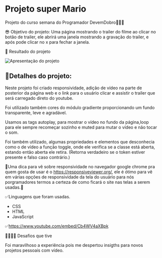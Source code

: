 # Projeto super Mario

Projeto do curso semana do Programador DevemDobro🚀🚀🚀


😎 Objetivo do projeto: Uma página mostrando o trailer do filme ao clicar no botão de trailer, ele abrirá uma janela mostrando a gravação do trailer, e após pode clicar no x para fechar a janela.


🎈 Resultado do projeto

![Apresentação do projeto](./src/gif.2.gif)


## 🚩Detalhes do projeto:

Neste projeto foi criado responsividade, adição de vídeo na parte de posterior da página web e o link para o usuário clicar e assistir o trailer que será carregado direto do youtube.

Foi utilizado também cores do módulo gradiente proporcionando um fundo transparente, leve e agradável.

Usamos as tags autoplay, para mostrar o vídeo no fundo da página,loop para ele sempre recomeçar sozinho e muted para mutar o vídeo e não tocar o som.

Foi também utilizado, algumas propriedades e elementos que desconhecia como o de vídeo a função toggle, onde ele verifica se a classe está aberta, estando então aberta
ele retira. (Retorna verdadeiro se o token estiver presente e falso caso contrário.)

🔑Uma dica para vê sobre responsividade no navegador google chrome pra quem gosta
de usar é  o https://responsiveviewer.org/, ele é ótimo para vê em várias
opções de responsividade da tela do usuário para nós porgramadores termos a 
certeza de como ficará o site nas telas a serem usadas.🔑



✅Linguagens que foram usadas.

- CSS
- HTML
- JavaScript

✅https://www.youtube.com/embed/Cb4WV4aXBpk



👊🏻🤘🏻 Desafios que tive

Foi maravilhoso a experiência pois me despertou insigths para novos projetos 
pessoais com vídeo.



